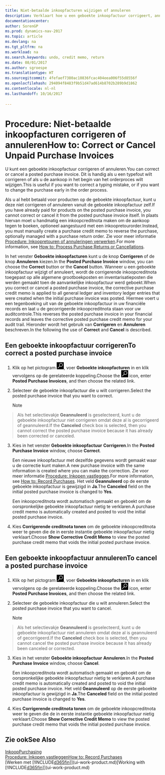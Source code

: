 ```yaml
---
title: Niet-betaalde inkoopfacturen wijzigen of annuleren
description: Verklaart hoe u een geboekte inkoopfactuur corrigeert, annuleert of ongedaan maakt, en hoe u automatisch een inkoopcreditnota gemaakt.
documentationcenter: 
author: SorenGP
ms.prod: dynamics-nav-2017
ms.topic: article
ms.devlang: na
ms.tgt_pltfrm: na
ms.workload: na
ms.search.keywords: undo, credit memo, return
ms.date: 08/01/2017
ms.author: sgroespe
ms.translationtype: HT
ms.sourcegitcommit: 4fefaef7380ac10836fcac404eea006f55d8556f
ms.openlocfilehash: 294094f8483f9b51d47ad614b8702b289b9d1862
ms.contentlocale: nl-nl
ms.lasthandoff: 10/16/2017

---
```

# <a name="how-to-correct-or-cancel-unpaid-purchase-invoices"></a><span data-ttu-id="a859b-103">Procedure: Niet-betaalde inkoopfacturen corrigeren of annuleren</span><span class="sxs-lookup"><span data-stu-id="a859b-103">How to: Correct or Cancel Unpaid Purchase Invoices</span></span>
<span data-ttu-id="a859b-104">U kunt een geboekte inkoopfactuur corrigeren of annuleren.</span><span class="sxs-lookup"><span data-stu-id="a859b-104">You can correct or cancel a posted purchase invoice.</span></span> <span data-ttu-id="a859b-105">Dit is handig als u een typefout wilt corrigeren of als u de aankoop in het begin van het orderproces wilt wijzigen.</span><span class="sxs-lookup"><span data-stu-id="a859b-105">This is useful if you want to correct a typing mistake, or if you want to change the purchase early in the order process.</span></span>

<span data-ttu-id="a859b-106">Als u al hebt betaald voor producten op de geboekte inkoopfactuur, kunt u deze niet corrigeren of annuleren vanuit de geboekte inkoopfactuur zelf.</span><span class="sxs-lookup"><span data-stu-id="a859b-106">If you have already paid for products on the posted purchase invoice, you cannot correct or cancel it from the posted purchase invoice itself.</span></span> <span data-ttu-id="a859b-107">In plaats hiervan moet u handmatig een inkoopcreditnota maken om de aankoop tegen te boeken, optioneel aangestuurd met een inkoopretourorder.</span><span class="sxs-lookup"><span data-stu-id="a859b-107">Instead, you must manually create a purchase credit memo to reverse the purchase, optionally managed with a purchase return order.</span></span> <span data-ttu-id="a859b-108">Zie voor meer informatie [Procedure: Inkoopretouren of annuleringen verwerken](purchasing-how-process-purchase-returns-cancellations.md).</span><span class="sxs-lookup"><span data-stu-id="a859b-108">For more information, see [How to: Process Purchase Returns or Cancellations](purchasing-how-process-purchase-returns-cancellations.md).</span></span>

<span data-ttu-id="a859b-109">In het venster **Geboekte inkoopfacturen** kunt u de knop **Corrigeren** of de knop **Annuleren** kiezen.</span><span class="sxs-lookup"><span data-stu-id="a859b-109">In the **Posted Purchase Invoice** window, you can choose the **Correct** button or the **Cancel** button.</span></span> <span data-ttu-id="a859b-110">Wanneer u een geboekte inkoopfactuur wijzigt of annuleert, wordt de corrigerende inkoopcreditnota toegepast op alle algemene grootboekposten en inventarisatieposten die werden gemaakt toen de aanvankelijke inkoopfactuur werd geboekt.</span><span class="sxs-lookup"><span data-stu-id="a859b-110">When you correct or cancel a posted purchase invoice, the corrective purchase credit memo is applied to all general ledger and inventory ledger entries that were created when the initial purchase invoice was posted.</span></span> <span data-ttu-id="a859b-111">Hiermee voert u een tegenboeking uit van de geboekte inkoopfactuur in uw financiële records en laat u de gecorrigeerde inkoopcreditnota staan voor uw auditcontrole.</span><span class="sxs-lookup"><span data-stu-id="a859b-111">This reverses the posted purchase invoice in your financial records and leaves the corrective posted purchase credit memo for your audit trail.</span></span> <span data-ttu-id="a859b-112">Hieronder wordt het gebruik van **Corrigeren** en **Annuleren** beschreven.</span><span class="sxs-lookup"><span data-stu-id="a859b-112">In the following the use of **Correct** and **Cancel** is described.</span></span>

## <a name="to-correct-a-posted-purchase-invoice"></a><span data-ttu-id="a859b-113">Een geboekte inkoopfactuur corrigeren</span><span class="sxs-lookup"><span data-stu-id="a859b-113">To correct a posted purchase invoice</span></span>
1. <span data-ttu-id="a859b-114">Klik op het pictogram ![Zoeken naar pagina of rapport](media/ui-search/search_small.png "pictogram Zoeken naar pagina of rapport"), voer **Geboekte inkoopfacturen** in en klik vervolgens op de gerelateerde koppeling.</span><span class="sxs-lookup"><span data-stu-id="a859b-114">Choose the ![Search for Page or Report](media/ui-search/search_small.png "Search for Page or Report icon") icon, enter **Posted Purchase Invoices**, and then choose the related link.</span></span>  
2. <span data-ttu-id="a859b-115">Selecteer de geboekte inkoopfactuur die u wilt corrigeren.</span><span class="sxs-lookup"><span data-stu-id="a859b-115">Select the posted purchase invoice that you want to correct.</span></span>  

    > [!NOTE]  
>   <span data-ttu-id="a859b-116">Als het selectievakje **Geannuleerd** is geselecteerd, kunt u de geboekte inkoopfactuur niet corrigeren omdat deze al is gecorrigeerd of geannuleerd.</span><span class="sxs-lookup"><span data-stu-id="a859b-116">If the **Canceled** check box is selected, then you cannot correct the posted purchase invoice because it has already been corrected or canceled.</span></span>
3. <span data-ttu-id="a859b-117">Kies in het venster **Geboekte inkoopfactuur** **Corrigeren**.</span><span class="sxs-lookup"><span data-stu-id="a859b-117">In the **Posted Purchase Invoice** window, choose **Correct**.</span></span>

    <span data-ttu-id="a859b-118">Een nieuwe inkoopfactuur met dezelfde gegevens wordt gemaakt waar u de correctie kunt maken.</span><span class="sxs-lookup"><span data-stu-id="a859b-118">A new purchase invoice with the same information is created where you can make the correction.</span></span> <span data-ttu-id="a859b-119">Zie voor meer informatie [Procedure: Inkopen vastleggen](purchasing-how-record-purchases.md).</span><span class="sxs-lookup"><span data-stu-id="a859b-119">For more information, see [How to: Record Purchases](purchasing-how-record-purchases.md).</span></span> <span data-ttu-id="a859b-120">Het veld **Geannuleerd** op de eerste geboekte inkoopfactuur is gewijzigd in **Ja**.</span><span class="sxs-lookup"><span data-stu-id="a859b-120">The **Canceled** field on the initial posted purchase invoice is changed to **Yes**.</span></span>

    <span data-ttu-id="a859b-121">Een inkoopcreditnota wordt automatisch gemaakt en geboekt om de oorspronkelijke geboekte inkoopfactuur nietig te verklaren.</span><span class="sxs-lookup"><span data-stu-id="a859b-121">A purchase credit memo is automatically created and posted to void the initial posted purchase invoice.</span></span>
4. <span data-ttu-id="a859b-122">Kies **Corrigerende creditnota tonen** om de geboekte inkoopcreditnota weer te geven die de in eerste instantie geboekte inkoopfactuur nietig verklaart.</span><span class="sxs-lookup"><span data-stu-id="a859b-122">Choose **Show Corrective Credit Memo** to view the posted purchase credit memo that voids the initial posted purchase invoice.</span></span>

## <a name="to-cancel-a-posted-purchase-invoice"></a><span data-ttu-id="a859b-123">Een geboekte inkoopfactuur annuleren</span><span class="sxs-lookup"><span data-stu-id="a859b-123">To cancel a posted purchase invoice</span></span>
1. <span data-ttu-id="a859b-124">Klik op het pictogram ![Zoeken naar pagina of rapport](media/ui-search/search_small.png "pictogram Zoeken naar pagina of rapport"), voer **Geboekte inkoopfacturen** in en klik vervolgens op de gerelateerde koppeling.</span><span class="sxs-lookup"><span data-stu-id="a859b-124">Choose the ![Search for Page or Report](media/ui-search/search_small.png "Search for Page or Report icon") icon, enter **Posted Purchase Invoices**, and then choose the related link.</span></span>  
2. <span data-ttu-id="a859b-125">Selecteer de geboekte inkoopfactuur die u wilt annuleren.</span><span class="sxs-lookup"><span data-stu-id="a859b-125">Select the posted purchase invoice that you want to cancel.</span></span>

    > [!NOTE]  
>   <span data-ttu-id="a859b-126">Als het selectievakje **Geannuleerd** is geselecteerd, kunt u de geboekte inkoopfactuur niet annuleren omdat deze al is geannuleerd of gecorrigeerd.</span><span class="sxs-lookup"><span data-stu-id="a859b-126">If the **Canceled** check box is selected, then you cannot cancel the posted purchase invoice because it has already been canceled or corrected.</span></span>
3. <span data-ttu-id="a859b-127">Kies in het venster **Geboekte inkoopfactuur** **Annuleren**.</span><span class="sxs-lookup"><span data-stu-id="a859b-127">In the **Posted Purchase Invoice** window, choose **Cancel**.</span></span>

    <span data-ttu-id="a859b-128">Een inkoopcreditnota wordt automatisch gemaakt en geboekt om de oorspronkelijke geboekte inkoopfactuur nietig te verklaren.</span><span class="sxs-lookup"><span data-stu-id="a859b-128">A purchase credit memo is automatically created and posted to void the initial posted purchase invoice.</span></span> <span data-ttu-id="a859b-129">Het veld **Geannuleerd** op de eerste geboekte inkoopfactuur is gewijzigd in **Ja**.</span><span class="sxs-lookup"><span data-stu-id="a859b-129">The **Canceled** field on the initial posted purchase invoice is changed to **Yes**.</span></span>
4. <span data-ttu-id="a859b-130">Kies **Corrigerende creditnota tonen** om de geboekte inkoopcreditnota weer te geven die de in eerste instantie geboekte inkoopfactuur nietig verklaart.</span><span class="sxs-lookup"><span data-stu-id="a859b-130">Choose **Show Corrective Credit Memo** to view the posted purchase credit memo that voids the initial posted purchase invoice.</span></span>

## <a name="see-also"></a><span data-ttu-id="a859b-131">Zie ook</span><span class="sxs-lookup"><span data-stu-id="a859b-131">See Also</span></span>
[<span data-ttu-id="a859b-132">Inkoop</span><span class="sxs-lookup"><span data-stu-id="a859b-132">Purchasing</span></span>](purchasing-manage-purchasing.md)  
[<span data-ttu-id="a859b-133">Procedure: Inkopen vastleggen</span><span class="sxs-lookup"><span data-stu-id="a859b-133">How to: Record Purchases</span></span>](purchasing-how-record-purchases.md)  
<span data-ttu-id="a859b-134">[Werken met [!INCLUDE[d365fin](includes/d365fin_md.md)]](ui-work-product.md)</span><span class="sxs-lookup"><span data-stu-id="a859b-134">[Working with [!INCLUDE[d365fin](includes/d365fin_md.md)]](ui-work-product.md)</span></span>


